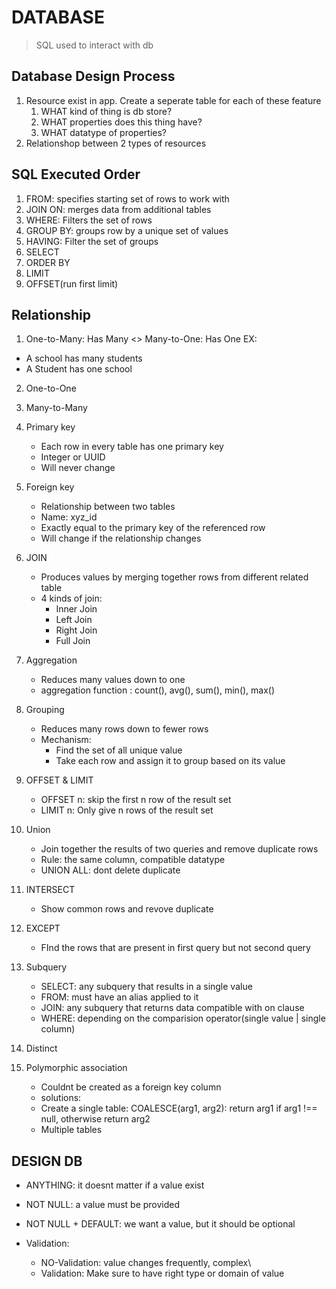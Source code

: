 # DATABASE

> SQL used to interact with db

## Database Design Process

1. Resource exist in app. Create a seperate table for each of these feature
   1. WHAT kind of thing is db store?
   2. WHAT properties does this thing have?
   3. WHAT datatype of properties?
2. Relationshop between 2 types of resources

## SQL Executed Order

1. FROM: specifies starting set of rows to work with
2. JOIN ON: merges data from additional tables
3. WHERE: Filters the set of rows
4. GROUP BY: groups row by a unique set of values
5. HAVING: Filter the set of groups
6. SELECT
7. ORDER BY
8. LIMIT
9. OFFSET(run first limit)

## Relationship

1. One-to-Many: Has Many <> Many-to-One: Has One
   EX:

- A school has many students
- A Student has one school

2. One-to-One
3. Many-to-Many

4. Primary key

   - Each row in every table has one primary key
   - Integer or UUID
   - Will never change

5. Foreign key

   - Relationship between two tables
   - Name: xyz_id
   - Exactly equal to the primary key of the referenced row
   - Will change if the relationship changes

6. JOIN
   - Produces values by merging together rows from different related table
   - 4 kinds of join:
     - Inner Join
     - Left Join
     - Right Join
     - Full Join
7. Aggregation

   - Reduces many values down to one
   - aggregation function : count(), avg(), sum(), min(), max()

8. Grouping

   - Reduces many rows down to fewer rows
   - Mechanism:
     - Find the set of all unique value
     - Take each row and assign it to group based on its value

9. OFFSET & LIMIT

   - OFFSET n: skip the first n row of the result set
   - LIMIT n: Only give n rows of the result set

10. Union

    - Join together the results of two queries and remove duplicate rows
    - Rule: the same column, compatible datatype
    - UNION ALL: dont delete duplicate

11. INTERSECT

    - Show common rows and revove duplicate

12. EXCEPT

    - FInd the rows that are present in first query but not second query

13. Subquery

    - SELECT: any subquery that results in a single value
    - FROM: must have an alias applied to it

    * JOIN: any subquery that returns data compatible with on clause
    * WHERE: depending on the comparision operator(single value | single column)

14. Distinct

15. Polymorphic association

    - Couldnt be created as a foreign key column
    - solutions:
    - Create a single table: COALESCE(arg1, arg2): return arg1 if arg1 !== null, otherwise return arg2
    - Multiple tables

## DESIGN DB

- ANYTHING: it doesnt matter if a value exist

- NOT NULL: a value must be provided
- NOT NULL + DEFAULT: we want a value, but it should be optional

* Validation:

  - NO-Validation: value changes frequently, complex\
  - Validation: Make sure to have right type or domain of value
